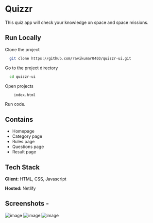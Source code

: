 # Quizzr

This quiz app will check your knowledge on space and space missions.

## Run Locally

Clone the project

```bash
  git clone https://github.com/ravikumar0403/quizzr-ui.git
```

Go to the project directory

```bash
  cd quizzr-ui
```

Open projects

```bash
    index.html
```

Run code.

## Contains

- Homepage
- Category page
- Rules page
- Questions page
- Result page

## Tech Stack

**Client:** HTML, CSS, Javascript

**Hosted:** Netlify

## Screenshots -

![image](https://user-images.githubusercontent.com/62254807/162257458-9757f40d-df4b-4c16-b3e0-296fc951dcb8.png)
![image](https://user-images.githubusercontent.com/62254807/162257537-4a888d9c-4e8e-4b73-8fa6-dc62fde18512.png)
![image](https://user-images.githubusercontent.com/62254807/162257599-3084454e-019b-4fa8-80b1-f68393917633.png)


